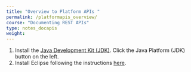 ```yaml
---
title: "Overview to Platform APIs "
permalink: /platformapis_overview/
course: "Documenting REST APIs"
type: notes_docapis
weight:
---
```


1. Install the [Java Development Kit (JDK)](http://www.oracle.com/technetwork/java/javase/downloads/index.html). Click the Java Platform (JDK) button on the left.
2. Install Eclipse following the instructions [here](https://www.eclipse.org/downloads/index.php?show_instructions=TRUE).